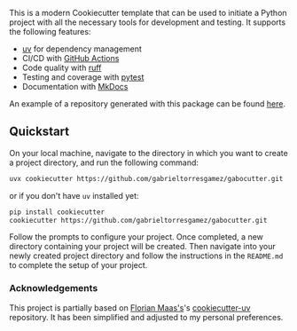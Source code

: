 This is a modern Cookiecutter template that can be used to initiate a Python project with all the necessary tools for development and testing. It supports the following features:

- [uv](https://docs.astral.sh/uv/) for dependency management
- CI/CD with [GitHub Actions](https://github.com/features/actions)
- Code quality with [ruff](https://github.com/charliermarsh/ruff)
- Testing and coverage with [pytest](https://docs.pytest.org/en/7.1.x/)
- Documentation with [MkDocs](https://www.mkdocs.org/)

An example of a repository generated with this package can be found [here](https://github.com/gabrieltorresgamez/gabocutter-example).

## Quickstart

On your local machine, navigate to the directory in which you want to
create a project directory, and run the following command:

```bash
uvx cookiecutter https://github.com/gabrieltorresgamez/gabocutter.git
```

or if you don't have `uv` installed yet:

```bash
pip install cookiecutter
cookiecutter https://github.com/gabrieltorresgamez/gabocutter.git
```

Follow the prompts to configure your project. Once completed, a new directory containing your project will be created. Then navigate into your newly created project directory and follow the instructions in the `README.md` to complete the setup of your project.

### Acknowledgements

This project is partially based on [Florian Maas\'s](https://github.com/fpgmaas)\'s 
[cookiecutter-uv](https://github.com/fpgmaas/cookiecutter-uv)
repository. It has been simplified and adjusted to my personal preferences.
